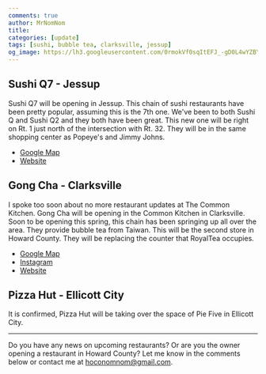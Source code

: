 ```yaml
---
comments: true
author: MrNomNom
title: 
categories: [update]
tags: [sushi, bubble tea, clarksville, jessup]
og_image: https://lh3.googleusercontent.com/0rmokVf0sqItEFJ_-gD0L4wYZBYioPO8jzC_zco0jB5L0iSAPkmQZxLNSZkxahEOjH3cqZWgfv0XRt61uSEnUI7mILnwF6vw88pRkRiTPbZxHlO7jJCbnVzJbqF3LN0WIel2KuMGKQ=w400
---
```




<!--more-->

## Sushi Q7 - Jessup

Sushi Q7 will be opening in Jessup. This chain of sushi restaurants have been pretty popular, assuming this is the 7th one. We've been to both Sushi Q and Sushi Q2 and they both have been great. This new one will be right on Rt. 1 just north of the intersection with Rt. 32. They will be in the same shopping center as Popeye's and Jimmy Johns. 

* [Google Map](https://goo.gl/maps/BQRwPd3d3tanKZaD9)
* [Website](http://www.sushiqmd.com/)

## Gong Cha - Clarksville

I spoke too soon about no more restaurant updates at The Common Kitchen. Gong Cha will be opening in the Common Kitchen in Clarksville. Soon to be opening this spring, this chain has been springing up all over the area. They provide bubble tea from Taiwan. This will be the second store in Howard County. They will be replacing the counter that RoyalTea occupies.

* [Google Map](https://goo.gl/maps/BwZ5T3TtLJNUDyuBA)
* [Instagram](https://www.instagram.com/gongcha.clarksville/)
* [Website](http://www.gongchadmv.com/)

## Pizza Hut - Ellicott City

It is confirmed, Pizza Hut will be taking over the space of Pie Five in Ellicott City.

----

Do you have any news on upcoming restaurants? Or are you the owner opening a restaurant in Howard County? Let me know in the comments below or contact me at [hoconomnom@gmail.com](mailto:hoconomnom@gmail.com).


